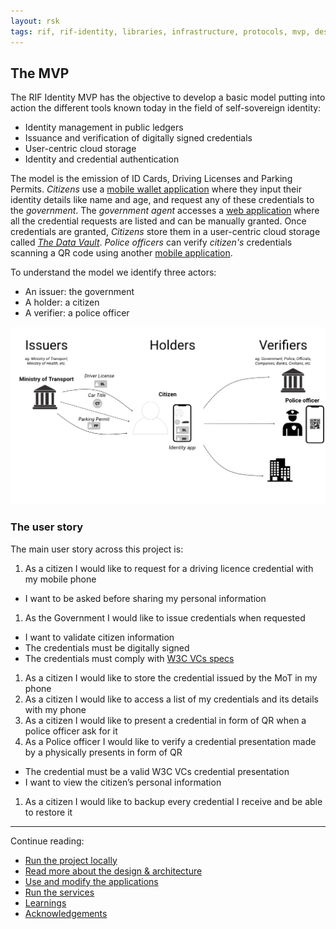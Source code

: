 ```yaml
---
layout: rsk
tags: rif, rif-identity, libraries, infrastructure, protocols, mvp, design, rbtc, defi, decentralized, quick-start, guides, tutorial, networks, dapps, tools, rsk, ethereum, smart-contracts, install, get-started, how-to, mainnet, testnet, contracts, wallets, web3, crypto
---
```


## The MVP

The RIF Identity MVP has the objective to develop a basic model putting into action the different tools known today in the field of self-sovereign identity:
- Identity management in public ledgers
- Issuance and verification of digitally signed credentials
- User-centric cloud storage
- Identity and credential authentication

The model is the emission of ID Cards, Driving Licenses and Parking Permits. _Citizens_ use a [mobile wallet application](applications/holder-app) where they input their identity details like name and age, and request any of these credentials to the _government_. The _government agent_ accesses a [web application](applications/issuer-app) where all the credential requests are listed and can be manually granted. Once credentials are granted, _Citizens_ store them in a user-centric cloud storage called [_The Data Vault_](/rif/identity/data-vault). _Police officers_ can verify _citizen's_ credentials scanning a QR code using another [mobile application](applications/verifier-app).

To understand the model we identify three actors:
- An issuer: the government
- A holder: a citizen
- A verifier: a police officer

![](assets/img/06_mvp_application.png)

### The user story

The main user story across this project is:
1. As a citizen I would like to request for a driving licence credential with my mobile phone
  - I want to be asked before sharing my personal information
1. As  the Government I would like to issue credentials when requested
  - I want to validate citizen information
  - The credentials must be digitally signed
  - The credentials must comply with [W3C VCs specs](../specs/#verifiable-credentials-model)
1. As a citizen I would like to store the credential issued by the MoT  in my phone
1. As a citizen I would like to access a list of my credentials and its details with my phone
1. As a citizen I would like to present a credential in form of QR when a police officer ask for it
1. As a Police officer I would like to verify a credential presentation made by a physically presents in form of QR
  - The credential must be a valid W3C VCs credential presentation
  - I want to view the citizen’s personal information
1. As a citizen I would like to backup every credential I receive and be able to restore it

---

Continue reading:
- [Run the project locally](run)
- [Read more about the design & architecture](architecture)
- [Use and modify the applications](applications)
- [Run the services](services)
- [Learnings](learnings)
- [Acknowledgements](acknowledgements)
